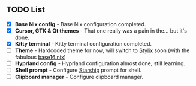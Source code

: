 ## TODO List

- [x] **Base Nix config** - Base Nix configuration completed.
- [X] **Cursor, GTK & Qt themes** - That one really was a pain in the... but it's done.
- [x] **Kitty terminal** - Kitty terminal configuration completed.
- [ ] **Theme** - Hardcoded theme for now, will switch to [Stylix](https://stylix.danth.me/) soon (with the fabulous [base16.nix](https://github.com/SenchoPens/base16.nix))
- [ ] **Hyprland config** - Hyprland configuration almost done, still learning.
- [ ] **Shell prompt** - Configure [Starship](https://starship.rs/guide/) prompt for shell.
- [ ] **Clipboard manager** - Configure clipboard manager.
